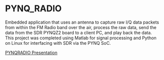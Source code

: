 # PYNQ_RADIO
Embedded application that uses an antenna to capture raw I/Q data packets from within the FM Radio band  over the air, process the raw data, send the data from the SDR PYNQZ2 board to a client PC, and play back the data. This project was completed using Matlab for signal processing and Python on Linux for interfacing with SDR via the PYNQ SoC.

[PYNQRADIO Presentation](https://docs.google.com/presentation/d/1Q8TwXOrxCwCUX_YepU07EQpat8sSHyaK/edit#slide=id.p1)
